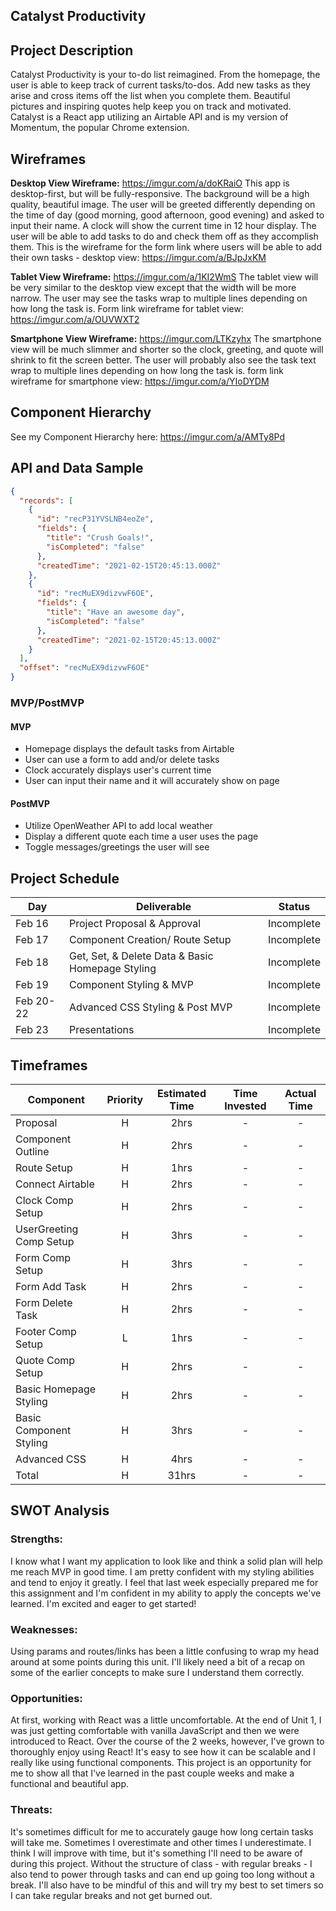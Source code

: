 ## Catalyst Productivity

## Project Description

Catalyst Productivity is your to-do list reimagined. From the homepage, the user is able to keep track of current tasks/to-dos. Add new tasks as they arise and cross items off the list when you complete them. Beautiful pictures and inspiring quotes help keep you on track and motivated. Catalyst is a React app utilizing an Airtable API and is my version of Momentum, the popular Chrome extension.

## Wireframes

**Desktop View Wireframe:** https://imgur.com/a/doKRaiO
This app is desktop-first, but will be fully-responsive. The background will be a high quality, beautiful image. The user will be greeted differently depending on the time of day (good morning, good afternoon, good evening) and asked to input their name. A clock will show the current time in 12 hour display. The user will be able to add tasks to do and check them off as they accomplish them.
This is the wireframe for the form link where users will be able to add their own tasks - desktop view: https://imgur.com/a/BJpJxKM

**Tablet View Wireframe:** https://imgur.com/a/1KI2WmS
The tablet view will be very similar to the desktop view except that the width will be more narrow. The user may see the tasks wrap to multiple lines depending on how long the task is.
Form link wireframe for tablet view: https://imgur.com/a/OUVWXT2

**Smartphone View Wireframe:** https://imgur.com/LTKzyhx
The smartphone view will be much slimmer and shorter so the clock, greeting, and quote will shrink to fit the screen better. The user will probably also see the task text wrap to multiple lines depending on how long the task is.
form link wireframe for smartphone view: https://imgur.com/a/YIoDYDM

## Component Hierarchy

See my Component Hierarchy here: https://imgur.com/a/AMTy8Pd

## API and Data Sample

```json
{
  "records": [
    {
      "id": "recP31YVSLNB4eoZe",
      "fields": {
        "title": "Crush Goals!",
        "isCompleted": "false"
      },
      "createdTime": "2021-02-15T20:45:13.000Z"
    },
    {
      "id": "recMuEX9dizvwF6OE",
      "fields": {
        "title": "Have an awesome day",
        "isCompleted": "false"
      },
      "createdTime": "2021-02-15T20:45:13.000Z"
    }
  ],
  "offset": "recMuEX9dizvwF6OE"
}
```

### MVP/PostMVP

#### MVP

- Homepage displays the default tasks from Airtable
- User can use a form to add and/or delete tasks
- Clock accurately displays user's current time
- User can input their name and it will accurately show on page

#### PostMVP

- Utilize OpenWeather API to add local weather
- Display a different quote each time a user uses the page
- Toggle messages/greetings the user will see

## Project Schedule

| Day       | Deliverable                                      | Status     |
| --------- | ------------------------------------------------ | ---------- |
| Feb 16    | Project Proposal & Approval                      | Incomplete |
| Feb 17    | Component Creation/ Route Setup                  | Incomplete |
| Feb 18    | Get, Set, & Delete Data & Basic Homepage Styling | Incomplete |
| Feb 19    | Component Styling & MVP                          | Incomplete |
| Feb 20-22 | Advanced CSS Styling & Post MVP                  | Incomplete |
| Feb 23    | Presentations                                    | Incomplete |

## Timeframes

| Component               | Priority | Estimated Time | Time Invested | Actual Time |
| ----------------------- | :------: | :------------: | :-----------: | :---------: |
| Proposal                |    H     |      2hrs      |       -       |      -      |
| Component Outline       |    H     |      2hrs      |       -       |      -      |
| Route Setup             |    H     |      1hrs      |       -       |      -      |
| Connect Airtable        |    H     |      2hrs      |       -       |      -      |
| Clock Comp Setup        |    H     |      2hrs      |       -       |      -      |
| UserGreeting Comp Setup |    H     |      3hrs      |       -       |      -      |
| Form Comp Setup         |    H     |      3hrs      |       -       |      -      |
| Form Add Task           |    H     |      2hrs      |       -       |      -      |
| Form Delete Task        |    H     |      2hrs      |       -       |      -      |
| Footer Comp Setup       |    L     |      1hrs      |       -       |      -      |
| Quote Comp Setup        |    H     |      2hrs      |       -       |      -      |
| Basic Homepage Styling  |    H     |      2hrs      |       -       |      -      |
| Basic Component Styling |    H     |      3hrs      |       -       |      -      |
| Advanced CSS            |    H     |      4hrs      |       -       |      -      |
| Total                   |    H     |     31hrs      |       -       |      -      |

## SWOT Analysis

### Strengths:

I know what I want my application to look like and think a solid plan will help me reach MVP in good time. I am pretty confident with my styling abilities and tend to enjoy it greatly. I feel that last week especially prepared me for this assignment and I'm confident in my ability to apply the concepts we've learned. I'm excited and eager to get started!

### Weaknesses:

Using params and routes/links has been a little confusing to wrap my head around at some points during this unit. I'll likely need a bit of a recap on some of the earlier concepts to make sure I understand them correctly.

### Opportunities:

At first, working with React was a little uncomfortable. At the end of Unit 1, I was just getting comfortable with vanilla JavaScript and then we were introduced to React. Over the course of the 2 weeks, however, I've grown to thoroughly enjoy using React! It's easy to see how it can be scalable and I really like using functional components. This project is an opportunity for me to show all that I've learned in the past couple weeks and make a functional and beautiful app.

### Threats:

It's sometimes difficult for me to accurately gauge how long certain tasks will take me. Sometimes I overestimate and other times I underestimate. I think I will improve with time, but it's something I'll need to be aware of during this project. Without the structure of class - with regular breaks - I also tend to power through tasks and can end up going too long without a break. I'll also have to be mindful of this and will try my best to set timers so I can take regular breaks and not get burned out.
